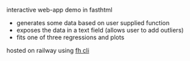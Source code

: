 interactive web-app demo in fasthtml

+ generates some data based on user supplied function
+ exposes the data in a text field (allows user to add outliers)
+ fits one of three regressions and plots


hosted on railway using [fh cli](https://docs.fastht.ml/tutorials/by_example.html#deploying-your-app)
